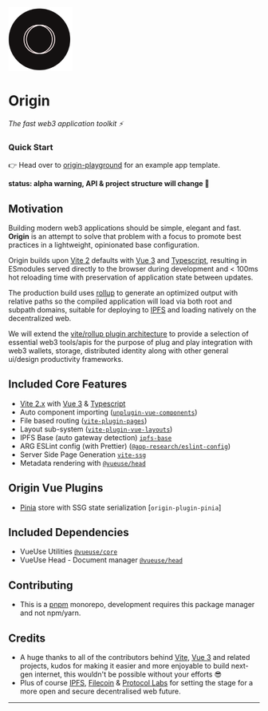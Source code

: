 <img src='./projects/origin-vue-ts/src/assets/origin-logo.svg' width='128' height='128' alt='origin' />

# Origin

_The fast web3 application toolkit ⚡️_

### Quick Start
👉 Head over to [origin-playground](https://github.com/application-research/origin-playground) for an example app template.

**status: alpha warning, API & project structure will change 🐉**
## Motivation
Building modern web3 applications should be simple, elegant and fast. **Origin** is an attempt to solve that problem with a focus to promote best practices in a lightweight, opinionated base configuration.

Origin builds upon [Vite 2](https://vitejs.dev/) defaults with [Vue 3](https://v3.vuejs.org/) and [Typescript](https://www.typescriptlang.org/), resulting in ESmodules served directly to the browser during development and < 100ms hot reloading time with preservation of application state between updates.

The production build uses [rollup](https://rollupjs.org/guide/en/) to generate an optimized output with relative paths so the compiled application will load via both root and subpath domains, suitable for deploying to [IPFS](https://ipfs.io/) and loading natively on the decentralized web.

We will extend the [vite/rollup plugin architecture](https://vitejs.dev/guide/api-plugin.html) to provide a selection of essential web3 tools/apis for the purpose of plug and play integration with web3 wallets, storage, distributed identity along with other general ui/design productivity frameworks.

## Included Core Features 
- [Vite 2.x](https://vitejs.dev/) with [Vue 3](https://v3.vuejs.org/) & [Typescript](https://www.typescriptlang.org/)
- Auto component importing ([`unplugin-vue-components`](https://github.com/antfu/unplugin-vue-components))
- File based routing ([`vite-plugin-pages`](https://github.com/hannoeru/vite-plugin-pages))
- Layout sub-system ([`vite-plugin-vue-layouts`](https://github.com/JohnCampionJr/vite-plugin-vue-layouts))
- IPFS Base (auto gateway detection) [`ipfs-base`](https://github.com/cwaring/ipfs-base)
- ARG ESLint config (with Prettier) ([`@app-research/eslint-config`](https://github.com/application-research/eslint-config))
- Server Side Page Generation [`vite-ssg`](https://github.com/antfu/vite-ssg)
- Metadata rendering with [`@vueuse/head`](https://github.com/vueuse/head)

## Origin Vue Plugins
- [Pinia](https://pinia.esm.dev/) store with SSG state serialization [`origin-plugin-pinia`]

## Included Dependencies
- VueUse Utilities [`@vueuse/core`](https://vueuse.org/)
- VueUse Head - Document <head> manager [`@vueuse/head`](https://vueuse.org/)

## Contributing
- This is a [pnpm](https://pnpm.io/) monorepo, development requires this package manager and not npm/yarn.

## Credits
- A huge thanks to all of the contributors behind [Vite](https://github.com/vitejs/vite), [Vue 3](https://github.com/vuejs/vue-next) and related projects, kudos for making it easier and more enjoyable to build next-gen internet, this wouldn't be possible without your efforts 😎
- Plus of course [IPFS](https://github.com/ipfs/go-ipfs), [Filecoin](https://github.com/filecoin-project) & [Protocol Labs](https://protocol.ai/) for setting the stage for a more open and secure decentralised web future.
---